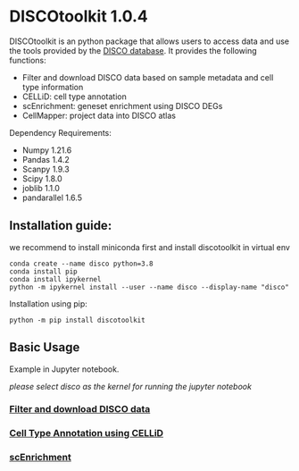<!--
 * @Descripttion: 
 * @version: 
 * @Author: Mengwei Li
 * @Date: 2023-04-16 21:20:42
 * @LastEditors: Mengwei Li
 * @LastEditTime: 2023-04-16 21:22:03
-->
# DISCOtoolkit 1.0.4

DISCOtoolkit is an python package that allows users to access data and use the tools provided by the [DISCO database](https://www.immunesinglecell.org/). It provides the following functions:

- Filter and download DISCO data based on sample metadata and cell type information
- CELLiD: cell type annotation
- scEnrichment: geneset enrichment using DISCO DEGs
- CellMapper: project data into DISCO atlas

Dependency Requirements:
- Numpy 1.21.6
- Pandas 1.4.2
- Scanpy 1.9.3
- Scipy 1.8.0
- joblib 1.1.0
- pandarallel 1.6.5

## Installation guide:

we recommend to install miniconda first and install discotoolkit in virtual env

```
conda create --name disco python=3.8
conda install pip
conda install ipykernel
python -m ipykernel install --user --name disco --display-name "disco"
```

Installation using pip:
``` 
python -m pip install discotoolkit
```

## Basic Usage
Example in Jupyter notebook.

<em>please select disco as the kernel for running the jupyter notebook</em>

### [Filter and download DISCO data](https://github.com/JinmiaoChenLab/DISCOtoolkit_py/blob/main/download_data.ipynb)

### [Cell Type Annotation using CELLiD](https://github.com/JinmiaoChenLab/DISCOtoolkit_py/blob/main/CELLiD_celltype_annotation.ipynb)

### [scEnrichment](https://github.com/JinmiaoChenLab/DISCOtoolkit_py/blob/main/scEnrichment.ipynb)